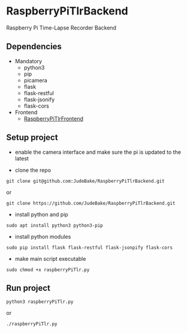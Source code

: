 # RaspberryPiTlrBackend
Raspberry Pi Time-Lapse Recorder Backend

## Dependencies
* Mandatory
    * python3
    * pip
    * picamera
    * flask
    * flask-restful
    * flask-jsonify
    * flask-cors
* Frontend
    * [RaspberryPiTlrFrontend](https://github.com/JudeBake/RaspberryPiTlrFrontend "Frontend Repo")

## Setup project
* enable the camera interface and make sure the pi is updated to the latest

* clone the repo

```
git clone git@github.com:JudeBake/RaspberryPiTlrBackend.git
```

or

```
git clone https://github.com/JudeBake/RaspberryPiTlrBackend.git
```

* install python and pip

```
sudo apt install python3 python3-pip
```

* install python modules

```
sudo pip install flask flask-restful flask-jsonpify flask-cors
```

* make main script executable

```
sudo chmod +x raspberryPiTlr.py
```

## Run project

```
python3 raspberryPiTlr.py
```
or

```
./raspberryPiTlr.py
```

